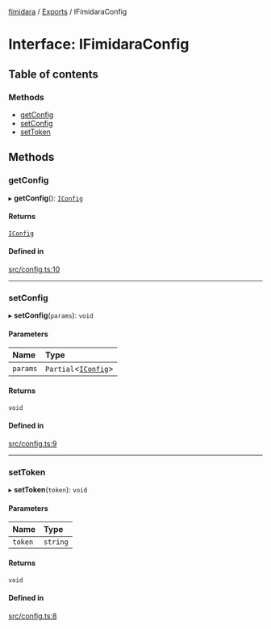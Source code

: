 [fimidara](../README.md) / [Exports](../modules.md) / IFimidaraConfig

# Interface: IFimidaraConfig

## Table of contents

### Methods

- [getConfig](IFimidaraConfig.md#getconfig)
- [setConfig](IFimidaraConfig.md#setconfig)
- [setToken](IFimidaraConfig.md#settoken)

## Methods

### getConfig

▸ **getConfig**(): [`IConfig`](IConfig.md)

#### Returns

[`IConfig`](IConfig.md)

#### Defined in

[src/config.ts:10](https://github.com/softkave/files-js/blob/353a07f/src/config.ts#L10)

___

### setConfig

▸ **setConfig**(`params`): `void`

#### Parameters

| Name | Type |
| :------ | :------ |
| `params` | `Partial`<[`IConfig`](IConfig.md)\> |

#### Returns

`void`

#### Defined in

[src/config.ts:9](https://github.com/softkave/files-js/blob/353a07f/src/config.ts#L9)

___

### setToken

▸ **setToken**(`token`): `void`

#### Parameters

| Name | Type |
| :------ | :------ |
| `token` | `string` |

#### Returns

`void`

#### Defined in

[src/config.ts:8](https://github.com/softkave/files-js/blob/353a07f/src/config.ts#L8)
